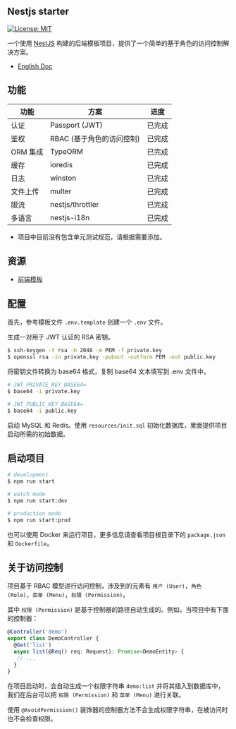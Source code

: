## Nestjs starter

[![License: MIT](https://img.shields.io/badge/License-MIT-green.svg)](https://opensource.org/licenses/MIT)

一个使用 [NestJS](https://github.com/nestjs/nest) 构建的后端模板项目，提供了一个简单的基于角色的访问控制解决方案。


- [English Doc](README_en.md)  


## 功能

| 功能 | 方案 | 进度 |
| -- | -- | -- |
| 认证 | Passport (JWT) | 已完成 |
| 鉴权 | RBAC (基于角色的访问控制) | 已完成     |
| ORM 集成 | TypeORM | 已完成 |
| 缓存 | ioredis | 已完成 |
| 日志 | winston | 已完成 |
| 文件上传 | multer | 已完成 |
| 限流 | nestjs/throttler | 已完成 |
| 多语言 | nestjs-i18n | 已完成 |

- 项目中目前没有包含单元测试规范，请根据需要添加。

## 资源

- [前端模板](https://github.com/gaosong886/react-antd-starter)

## 配置

首先，参考模板文件 `.env.template` 创建一个 `.env` 文件。

生成一对用于 JWT 认证的 RSA 密钥。

```bash
$ ssh-keygen -t rsa -b 2048 -m PEM -f private.key
$ openssl rsa -in private.key -pubout -outform PEM -out public.key
```

将密钥文件转换为 base64 格式，复制 base64 文本填写到 .env 文件中。

```bash
# JWT_PRIVATE_KEY_BASE64=
$ base64 -i private.key

# JWT_PUBLIC_KEY_BASE64=
$ base64 -i public.key
```

启动 MySQL 和 Redis。使用 `resources/init.sql` 初始化数据库，里面提供项目启动所需的初始数据。

## 启动项目

```bash
# development
$ npm run start

# watch mode
$ npm run start:dev

# production mode
$ npm run start:prod
```

也可以使用 Docker 来运行项目，更多信息请查看项目根目录下的 `package.json` 和 `Dockerfile`。

## 关于访问控制

项目基于 RBAC 模型进行访问控制，涉及到的元素有 `用户 (User)`，`角色 (Role)`，`菜单 (Menu)`，`权限 (Permission)`。

其中 `权限 (Permission)` 是基于控制器的路径自动生成的。例如，当项目中有下面的控制器：

```Typescript
@Controller('demo')
export class DemoController {
  @Get('list')
  async list(@Req() req: Request): Promise<DemoEntity> {
   // ...
  }
}
```

在项目启动时，会自动生成一个权限字符串 `demo:list` 并将其插入到数据库中，我们在后台可以把 `权限 (Permission)` 和 `菜单 (Menu)` 进行关联。

使用 `@AvoidPermission()` 装饰器的控制器方法不会生成权限字符串，在被访问时也不会检查权限。
